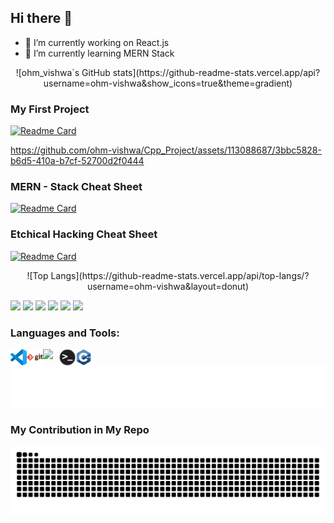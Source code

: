 ## Hi there 👋

- 🔭 I’m currently working on React.js
- 🌱 I’m currently learning MERN Stack

<p align="center"> ![ohm_vishwa`s GitHub stats](https://github-readme-stats.vercel.app/api?username=ohm-vishwa&show_icons=true&theme=gradient)

### My First Project
[![Readme Card](https://github-readme-stats.vercel.app/api/pin/?username=ohm-vishwa&repo=Cpp_Project)](https://github.com/ohm-vishwa/Cpp_Project)

https://github.com/ohm-vishwa/Cpp_Project/assets/113088687/3bbc5828-b6d5-410a-b7cf-52700d2f0444

### MERN - Stack Cheat Sheet
[![Readme Card](https://github-readme-stats.vercel.app/api/pin/?username=ohm-vishwa&repo=Web-Dev-Cheat-Sheet)](https://github.com/ohm-vishwa/Web-Dev-Cheat-Sheet.git)

### Etchical Hacking Cheat Sheet
[![Readme Card](https://github-readme-stats.vercel.app/api/pin/?username=ohm-vishwa&repo=Ethical_Hacking)](https://github.com/ohm-vishwa/Ethical_Hacking)

<p align="center"> ![Top Langs](https://github-readme-stats.vercel.app/api/top-langs/?username=ohm-vishwa&layout=donut)

![](https://img.shields.io/badge/OS-LINUX-informational?style=plastic&logo=#FCC624&logoColor=white&color=2bbc8a)
![](https://img.shields.io/badge/OS-WINDOWS-informational?style=plastic&logo=<LOGO_NAME>&logoColor=white&color=2bbc8a)
![](https://img.shields.io/badge/CODE-c++-informational?style=plastic&logo=<LOGO_NAME>&logoColor=white&color=2bbc8a)
![](https://img.shields.io/badge/IDE-VSCODE-informational?style=plastic&logo=<LOGO_NAME>&logoColor=white&color=2bbc8a)
<img src="https://img.shields.io/github/followers/MeghnaS21?label=Follow&style=plastic">
<img src="https://img.shields.io/github/stars/MeghnaS21?label=Stars&style=plastic">
### Languages and Tools:

<img align="left" width="26px" src="https://raw.githubusercontent.com/github/explore/80688e429a7d4ef2fca1e82350fe8e3517d3494d/topics/visual-studio-code/visual-studio-code.png" />
<img align="left" width="26px" src="https://raw.githubusercontent.com/github/explore/80688e429a7d4ef2fca1e82350fe8e3517d3494d/topics/git/git.png" />
<img align="left" width="26px" src="https://i.ibb.co/vHWFXq4/Github.jpg" />
<img align="left" width="26px" src="https://raw.githubusercontent.com/github/explore/80688e429a7d4ef2fca1e82350fe8e3517d3494d/topics/terminal/terminal.png" />
<img align="left" width="26px" src="https://raw.githubusercontent.com/github/explore/80688e429a7d4ef2fca1e82350fe8e3517d3494d/topics/cpp/cpp.png" />
<!-- <img align="left" width="26px" src="https://raw.githubusercontent.com/github/explore/80688e429a7d4ef2fca1e82350fe8e3517d3494d/topics/firebase/firebase.png" /> -->
<img align='center'  height="70" alt="Thanks" width="100%" src="https://github.com/AkashSingh3031/AkashSingh3031/blob/main/marquee.svg"/> 

### My Contribution in My Repo
<picture>
  <source media="(prefers-color-scheme: dark)" srcset="https://raw.githubusercontent.com/ohm-vishwa/ohm-vishwa/output/github-contribution-grid-snake-dark.svg">
  <source media="(prefers-color-scheme: light)" srcset="https://raw.githubusercontent.com/ohm-vishwa/ohm-vishwa/output/github-contribution-grid-snake.svg">
  <img alt="github contribution grid snake animation" src="https://raw.githubusercontent.com/ohm-vishwa/ohm-vishwa/output/github-contribution-grid-snake-dark.svg">
</picture>
